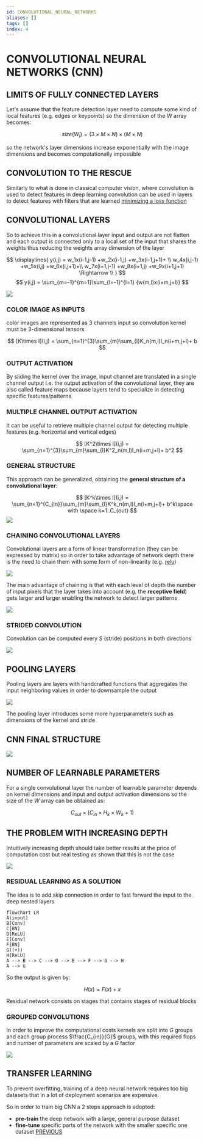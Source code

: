 ```yaml
---
id: CONVOLUTIONAL_NEURAL_NETWORKS
aliases: []
tags: []
index: 4
---
```


# CONVOLUTIONAL NEURAL NETWORKS (CNN)

## LIMITS OF FULLY CONNECTED LAYERS

Let's assume that the feature detection layer need to compute some kind of local features (e.g. edges or keypoints) so the dimension of the $W$ array becomes:

$$
size(W_l)= (3\times M \times N) \times (M \times N)
$$

so the network's layer dimensions increase exponentially with the image dimensions and becomes computationally impossible

## CONVOLUTION TO THE RESCUE

Similarly to what is done in classical computer vision, where convolution is used to detect features in deep learning convolution can be used in layers to detect features with filters that are learned [minimizing a loss function](CREATING_A_CLASSIFIER.md#MINIMIZING_THE_LOSS_FUNCTION)

## CONVOLUTIONAL LAYERS

So to achieve this in a convolutional layer input and output are not flatten and each output is connected only to a local set of the input that shares the weights thus reducing the weights array dimension of the layer

$$
\displaylines{
y(i,j) = w_1x(i-1,j-1) +w_2x(i-1,j) +w_3x(i-1,j+1)+ \\
w_4x(i,j-1) +w_5x(i,j) +w_6x(i,j+1)+\\
w_7x(i+1,j-1) +w_8x(i+1,j) +w_9x(i+1,j+1) \Rightarrow \\
}
$$
$$
y(i,j) = \sum_{m=-1}^{m=1}\sum_{l=-1}^{l=1} {w(m,l)x(i+m,j+l)}
$$

![](Pasted_image_20240504170704.png)

### COLOR IMAGE AS INPUTS

color images are represented as 3 channels input so convolution kernel must be 3-dimensional tensors

$$
[K\times I](i,j) = \sum_{n=1}^{3}\sum_{m}\sum_{l}K_n(m,l)I_n(i+m,j+l)+ b
$$

### OUTPUT ACTIVATION

By sliding the kernel over the image, input channel are translated in a single channel output i.e. the output activation of the convolutional layer, they are also called feature maps because layers tend to specialize in detecting specific features/patterns

### MULTIPLE CHANNEL OUTPUT ACTIVATION

It can be useful to retrieve multiple channel output for detecting multiple features (e.g. horizontal and vertical edges)

$$
[K^2\times I](i,j) = \sum_{n=1}^{3}\sum_{m}\sum_{l}K^2_n(m,l)I_n(i+m,j+l)+ b^2
$$

### GENERAL STRUCTURE

This approach can be generalized, obtaining the **general structure of a convolutional layer**:

$$
[K^k\times I](i,j) = \sum_{n=1}^{C_{in}}\sum_{m}\sum_{l}K^k_n(m,l)I_n(i+m,j+l)+ b^k\space with \space k=1..C_{out}
$$
![](Pasted_image_20240504173105.png)

### CHAINING CONVOLUTIONAL LAYERS

Convolutional layers are a form of linear transformation (they can be expressed by matrix) so in order to take advantage of network depth there is the need to chain them with some form of non-linearity (e.g. [relu](DEEP_LEARNING_AND_NEURAL_NETWORKS.md#ACTIVATION_FUNCTION))

![](Pasted_image_20240504173234.png)

The main advantage of chaining is that with each level of depth the number of input pixels that the layer takes into account (e.g. the **receptive field**) gets larger and larger enabling the network to detect larger patterns

![](Pasted_image_20240504175829.png)

### STRIDED CONVOLUTION

Convolution can be computed every $S$ (stride) positions in both directions

![](Pasted_image_20240504180313.png )
## POOLING LAYERS

Pooling layers are layers with handcrafted functions that aggregates the input neighboring values in order to downsample the output

![](Pasted_image_20240504180153.png)

The pooling layer introduces some more hyperparameters such as dimensions of the kernel and stride

## CNN FINAL STRUCTURE

![](Pasted_image_20240504180437.png)

## NUMBER OF LEARNABLE PARAMETERS

For a single convolutional layer the number of learnable parameter depends on kernel dimensions and input and output activation dimensions so the size of the $W$ array can be obtained as:

$$
C_{out} \times (C_{in} \times H_k \times W_k +1)
$$

## THE PROBLEM WITH INCREASING DEPTH

Intuitively increasing depth should take better results at the price of computation cost but real testing as shown that this is not the case

![](Pasted_image_20240504181754.png)

### RESIDUAL LEARNING AS A SOLUTION

The idea is to add skip connection in order to fast forward the input to the deep nested layers

```mermaid
flowchart LR
A(input)
B[Conv]
C[BN]
D[ReLU]
E[Conv]
F[BN]
G((+))
H[ReLU]
A --> B --> C --> D --> E --> F --> G --> H
A --> G
```

So the output is given by:

$$
H(x) = F(x)+x
$$

Residual network consists on stages that contains stages of residual blocks

### GROUPED CONVOLUTIONS

In order to improve the computational costs kernels are split into $G$ groups and each group process $\frac{C_{in}}{G}$ groups, with this required flops and number of parameters are scaled by a $G$ factor

![](Pasted_image_20240505120419.png)

## TRANSFER LEARNING

To prevent overfitting, training of a deep neural network requires too big datasets that in a lot of deployment scenarios are expensive.

So in order to train big CNN a 2 steps approach is adopted:

- **pre-train** the deep network with a large, general purpose dataset
- **fine-tune** specific parts of the network with the smaller specific one dataset
[PREVIOUS](DEEP_LEARNING_AND_NEURAL_NETWORKS.md)
